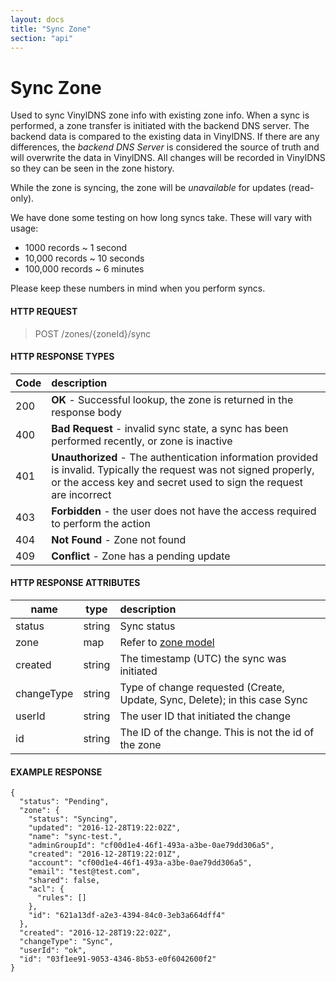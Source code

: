 ```yaml
---
layout: docs
title: "Sync Zone"
section: "api"
---
```


# Sync Zone

Used to sync VinylDNS zone info with existing zone info.  When a sync is performed, a zone transfer is initiated with the backend DNS server.
The backend data is compared to the existing data in VinylDNS.  If there are any differences, the _backend DNS Server_ is considered
the source of truth and will overwrite the data in VinylDNS.  All changes will be recorded in VinylDNS so they can be seen in the
zone history.

While the zone is syncing, the zone will be _unavailable_ for updates (read-only).

We have done some testing on how long syncs take.  These will vary with usage:

- 1000 records ~ 1 second
- 10,000 records ~ 10 seconds
- 100,000 records ~ 6 minutes

Please keep these numbers in mind when you perform syncs.

#### HTTP REQUEST

> POST /zones/{zoneId}/sync

#### HTTP RESPONSE TYPES

Code          | description |
 ------------ | :---------- |
200           | **OK** - Successful lookup, the zone is returned in the response body |
400           | **Bad Request** - invalid sync state, a sync has been performed recently, or zone is inactive |
401           | **Unauthorized** - The authentication information provided is invalid.  Typically the request was not signed properly, or the access key and secret used to sign the request are incorrect |
403           | **Forbidden** - the user does not have the access required to perform the action |
404           | **Not Found** - Zone not found |
409           | **Conflict** - Zone has a pending update |

#### HTTP RESPONSE ATTRIBUTES

name          | type          | description |
 ------------ | ------------- | :---------- |
status        | string        | Sync status |
zone          | map           | Refer to [zone model](zone-model.md) |
created       | string        | The timestamp (UTC) the sync was initiated |
changeType    | string        | Type of change requested (Create, Update, Sync, Delete); in this case Sync |
userId        | string        | The user ID that initiated the change |
id            | string        | The ID of the change.  This is not the id of the zone |

#### EXAMPLE RESPONSE

```
{
  "status": "Pending",
  "zone": {
    "status": "Syncing",
    "updated": "2016-12-28T19:22:02Z",
    "name": "sync-test.",
    "adminGroupId": "cf00d1e4-46f1-493a-a3be-0ae79dd306a5",
    "created": "2016-12-28T19:22:01Z",
    "account": "cf00d1e4-46f1-493a-a3be-0ae79dd306a5",
    "email": "test@test.com",
    "shared": false,
    "acl": {
      "rules": []
    },
    "id": "621a13df-a2e3-4394-84c0-3eb3a664dff4"
  },
  "created": "2016-12-28T19:22:02Z",
  "changeType": "Sync",
  "userId": "ok",
  "id": "03f1ee91-9053-4346-8b53-e0f6042600f2"
}
```

